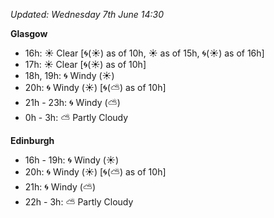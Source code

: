 *Updated: Wednesday 7th June 14:30*

**Glasgow**

* 16h: :sunny: Clear [:cyclone:(:sunny:) as of 10h, :sunny: as of 15h, :cyclone:(:sunny:) as of 16h]
* 17h: :sunny: Clear [:cyclone:(:sunny:) as of 10h]
* 18h, 19h: :cyclone: Windy (:sunny:)
* 20h: :cyclone: Windy (:sunny:) [:cyclone:(:partly_sunny:) as of 10h]
* 21h - 23h: :cyclone: Windy (:partly_sunny:)
* 0h - 3h: :partly_sunny: Partly Cloudy

**Edinburgh**

* 16h - 19h: :cyclone: Windy (:sunny:)
* 20h: :cyclone: Windy (:sunny:) [:cyclone:(:partly_sunny:) as of 10h]
* 21h: :cyclone: Windy (:partly_sunny:)
* 22h - 3h: :partly_sunny: Partly Cloudy
